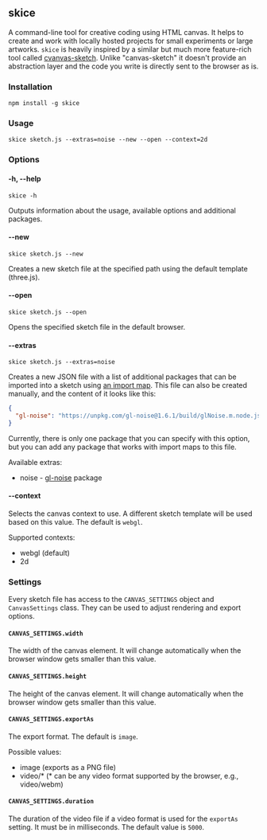 ## skice

A command-line tool for creative coding using HTML canvas. It helps to create and work with locally
hosted projects for small experiments or large artworks. `skice` is heavily inspired by a similar but
much more feature-rich tool called [cvanvas-sketch](https://github.com/mattdesl/canvas-sketch).
Unlike "canvas-sketch" it doesn't provide an abstraction layer and the code you write is directly
sent to the browser as is.

### Installation

```
npm install -g skice
```

### Usage

```
skice sketch.js --extras=noise --new --open --context=2d
```

### Options
#### -h, --help

```
skice -h
```

Outputs information about the usage, available options and additional packages.

#### --new

```
skice sketch.js --new
```

Creates a new sketch file at the specified path using the default template (three.js).

#### --open

```
skice sketch.js --open
```

Opens the specified sketch file in the default browser.

#### --extras

```
skice sketch.js --extras=noise
```

Creates a new JSON file with a list of additional packages that can be imported into a sketch using
[an import map](https://developer.mozilla.org/en-US/docs/Web/HTML/Element/script/type/importmap).
This file can also be created manually, and the content of it looks like this:

```json
{
  "gl-noise": "https://unpkg.com/gl-noise@1.6.1/build/glNoise.m.node.js"
}
```

Currently, there is only one package that you can specify with this option, but you can add any
package that works with import maps to this file.

Available extras:
- noise - [gl-noise](https://github.com/FarazzShaikh/glNoise) package

#### --context

Selects the canvas context to use. A different sketch template will be used based on this value.
The default is `webgl`.

Supported contexts:

- webgl (default)
- 2d

### Settings

Every sketch file has access to the `CANVAS_SETTINGS` object and `CanvasSettings` class. They can be
used to adjust rendering and export options.

#### `CANVAS_SETTINGS.width`

The width of the canvas element. It will change automatically when the browser window
gets smaller than this value.

#### `CANVAS_SETTINGS.height`

The height of the canvas element. It will change automatically when the browser window
gets smaller than this value.

#### `CANVAS_SETTINGS.exportAs`

The export format. The default is `image`.

Possible values:

- image (exports as a PNG file)
- video/* (* can be any video format supported by the browser, e.g., video/webm)

#### `CANVAS_SETTINGS.duration`

The duration of the video file if a video format is used for the `exportAs` setting. It must be in
milliseconds. The default value is `5000`.
